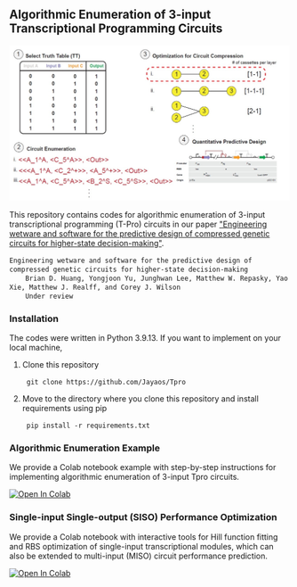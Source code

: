 ## Algorithmic Enumeration of 3-input Transcriptional Programming Circuits


<p align="center">
  <img src="images/Tpro_github_page.jpg" alt="Circuit Example" width="800"/>
</p>

This repository contains codes for algorithmic enumeration of 3-input transcriptional programming (T-Pro) circuits in our paper ["Engineering wetware and software for the predictive design of compressed genetic circuits for higher-state decision-making"]().

    Engineering wetware and software for the predictive design of compressed genetic circuits for higher-state decision-making
        Brian D. Huang, Yongjoon Yu, Junghwan Lee, Matthew W. Repasky, Yao Xie, Matthew J. Realff, and Corey J. Wilson
        Under review


### Installation
The codes were written in Python 3.9.13. If you want to implement on your local machine,

1. Clone this repository

        git clone https://github.com/Jayaos/Tpro
2. Move to the directory where you clone this repository and install requirements using pip

        pip install -r requirements.txt


### Algorithmic Enumeration Example 
We provide a Colab notebook example with step-by-step instructions for implementing algorithmic enumeration of 3-input Tpro circuits.

<a target="_blank" href="https://colab.research.google.com/github/Jayaos/TPro/blob/master/examples/example_script.ipynb">
  <img src="https://colab.research.google.com/assets/colab-badge.svg" alt="Open In Colab"/>
</a>


### Single-input Single-output (SISO) Performance Optimization
We provide a Colab notebook with interactive tools for Hill function fitting and RBS optimization of single-input transcriptional modules, which can also be extended to multi-input (MISO) circuit performance prediction.

<a target="_blank" href="https://colab.research.google.com/github/Jayaos/TPro/blob/master/examples/siso_optimization_script.ipynb">
  <img src="https://colab.research.google.com/assets/colab-badge.svg" alt="Open In Colab"/>
</a>

